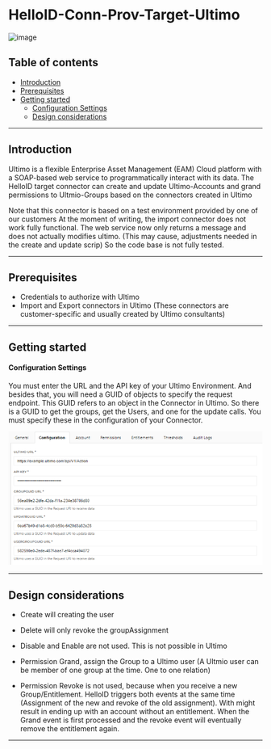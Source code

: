 # HelloID-Conn-Prov-Target-Ultimo

![image](https://www.ultimo.com/cms/wp-content/uploads/2020/02/Ultimo.png)



## Table of contents

* [Introduction](#Introduction)
* [Prerequisites](#Prerequisites)
* [Getting started](#Getting-started)
  * [Configuration Settings](#Configuration-Settings)
  * [Design considerations](#Design-considerations)

---

## Introduction

Ultimo is a flexible Enterprise Asset Management (EAM) Cloud platform with a SOAP-based web service to programmatically interact with its data. 
The HelloID target connector can create and update Ultimo-Accounts and grand permissions to Ultmio-Groups based on the connectors created in Ultimo

Note that this connector is based on a test environment provided by one of our customers At the moment of writing, the import connector does not work fully functional. The web service now only returns a message and does not actually modifies ultimo. (This may cause, adjustments needed in the create and update scrip) So the code base is not fully tested.

---


## Prerequisites

 - Credentials to authorize with Ultimo
 - Import and Export connectors in Ultimo (These connectors are customer-specific and usually created by Ultimo consultants)

---

## Getting started

#### Configuration Settings
 
You must enter the URL and the API key of your Ultimo Environment. And besides that, you will need a GUID of objects to specify the request endpoint. This GUID refers to an object in the Connector in Ultimo.
So there is a GUID to get the groups, get the Users, and one for the update calls. You must specify these in the configuration of your Connector.

![image](./UltimoExample..png)

---

## Design considerations

- Create will creating the user
- Delete will only revoke the groupAssignment
- Disable and Enable are not used. This is not possible in Ultimo

- Permission Grand, assign the Group to a Ultimo user   (A Ultmio user can be member of one group at the time. One to one relation)
- Permission Revoke is not used, because when you receive a new Group/Entitlement. HelloID triggers both events at the same time (Assignment of the new and revoke of the old assignment). With might result in ending up with an account without an entitlement. When the Grand event is first processed and the revoke event will eventually remove the entitlement again.


---
